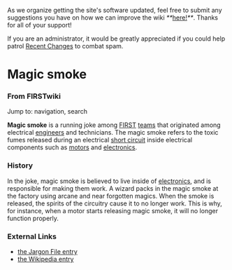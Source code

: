 As we organize getting the site's software updated, feel free to submit any
suggestions you have on how we can improve the wiki
_**_[here!](/index.php/User:Hallry/Suggestions "User:Hallry/Suggestions"
)_**_. Thanks for all of your support!

If you are an administrator, it would be greatly appreciated if you could help
patrol [Recent Changes](/index.php/Special:Recentchanges
"Special:Recentchanges" ) to combat spam.

# Magic smoke

### From FIRSTwiki

Jump to: navigation, search

**Magic smoke** is a running joke among [FIRST](/index.php/FIRST "FIRST" ) [teams](/index.php/Teams "Teams" ) that originated among electrical [engineers](/index.php/Engineer "Engineer" ) and technicians. The magic smoke refers to the toxic fumes released during an electrical [short circuit](/index.php/Short_circuit "Short circuit" ) inside electrical components such as [motors](/index.php/Motors "Motors" ) and [electronics](/index.php/Electronics_and_circuitry "Electronics and circuitry" ). 


###  History

In the joke, magic smoke is believed to live inside of
[electronics](/index.php/Electronics_and_circuitry "Electronics and circuitry"
), and is responsible for making them work. A wizard packs in the magic smoke
at the factory using arcane and near forgotten magics. When the smoke is
released, the spirits of the circuitry cause it to no longer work. This is
why, for instance, when a motor starts releasing magic smoke, it will no
longer function properly.


###  External Links

  * [the Jargon File entry](http://catb.org/jargon/html/M/magic-smoke.html "http://catb.org/jargon/html/M/magic-smoke.html" )
  * [the Wikipedia entry](http://www.wikipedia.org/wiki/Magic_smoke "wikipedia:Magic_smoke" )

